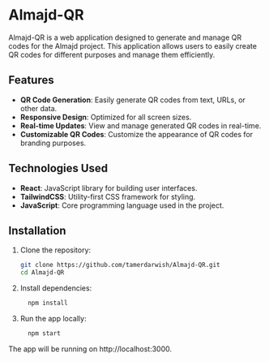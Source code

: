 # Almajd-QR

Almajd-QR is a web application designed to generate and manage QR codes for the Almajd project. This application allows users to easily create QR codes for different purposes and manage them efficiently.

## Features

- **QR Code Generation**: Easily generate QR codes from text, URLs, or other data.
- **Responsive Design**: Optimized for all screen sizes.
- **Real-time Updates**: View and manage generated QR codes in real-time.
- **Customizable QR Codes**: Customize the appearance of QR codes for branding purposes.

## Technologies Used

- **React**: JavaScript library for building user interfaces.
- **TailwindCSS**: Utility-first CSS framework for styling.
- **JavaScript**: Core programming language used in the project.

## Installation

1. Clone the repository:

   ```bash
   git clone https://github.com/tamerdarwish/Almajd-QR.git
   cd Almajd-QR
2. Install dependencies:

   ```bash
     npm install

3. Run the app locally:

   ```bash
     npm start

The app will be running on http://localhost:3000.






